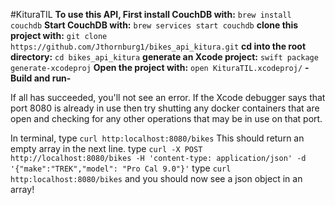 
#KituraTIL
**To use this API, First install CouchDB with:**
```brew install couchdb```
**Start CouchDB with:**
```brew services start couchdb```
**clone this project with:**
```git clone https://github.com/Jthornburg1/bikes_api_kitura.git```
**cd into the root directory:**
```cd bikes_api_kitura```
**generate an Xcode project:**
```swift package generate-xcodeproj```
**Open the project with:**
```open KituraTIL.xcodeproj/```
**-Build and run-**

If all has succeeded, you'll not see an error.
If the Xcode debugger says that port 8080 is already in use then try shutting
any docker containers that are open and checking for any other operations that
may be in use on that port.

In terminal, type ```curl http:localhost:8080/bikes```
This should return an empty array in the next line.
type ```curl -X POST http://localhost:8080/bikes -H 'content-type: application/json' -d '{"make":"TREK","model": "Pro Cal 9.0"}'```
type ```curl http:localhost:8080/bikes``` and you should now see a json object in an array!
